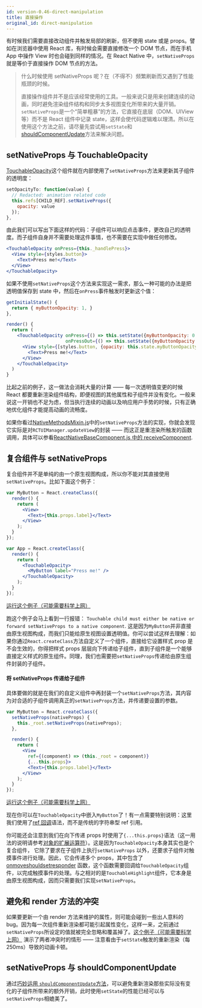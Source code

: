 ```yaml
---
id: version-0.46-direct-manipulation
title: 直接操作
original_id: direct-manipulation
---
```


有时候我们需要直接改动组件并触发局部的刷新，但不使用 state 或是 props。譬如在浏览器中使用 React 库，有时候会需要直接修改一个 DOM 节点，而在手机 App 中操作 View 时也会碰到同样的情况。在 React Native 中，`setNativeProps`就是等价于直接操作 DOM 节点的方法。

> 什么时候使用 setNativeProps 呢？在（不得不）频繁刷新而又遇到了性能瓶颈的时候。
>
> 直接操作组件并不是应该经常使用的工具。一般来说只是用来创建连续的动画，同时避免渲染组件结构和同步太多视图变化所带来的大量开销。`setNativeProps`是一个“简单粗暴”的方法，它直接在底层（DOM、UIView 等）而不是 React 组件中记录 state，这样会使代码逻辑难以理清。所以在使用这个方法之前，请尽量先尝试用`setState`和[shouldComponentUpdate](http://facebook.github.io/react/docs/advanced-performance.html#shouldcomponentupdate-in-action)方法来解决问题。

## setNativeProps 与 TouchableOpacity

[TouchableOpacity](https://github.com/facebook/react-native/blob/master/Libraries/Components/Touchable/TouchableOpacity.js)这个组件就在内部使用了`setNativeProps`方法来更新其子组件的透明度：

```jsx
setOpacityTo: function(value) {
  // Redacted: animation related code
  this.refs[CHILD_REF].setNativeProps({
    opacity: value
  });
},
```

由此我们可以写出下面这样的代码：子组件可以响应点击事件，更改自己的透明度。而子组件自身并不需要处理这件事情，也不需要在实现中做任何修改。

```jsx
<TouchableOpacity onPress={this._handlePress}>
  <View style={styles.button}>
    <Text>Press me!</Text>
  </View>
</TouchableOpacity>
```

如果不使用`setNativeProps`这个方法来实现这一需求，那么一种可能的办法是把透明值保存到 state 中，然后在`onPress`事件触发时更新这个值：

```jsx
getInitialState() {
  return { myButtonOpacity: 1, }
},

render() {
  return (
    <TouchableOpacity onPress={() => this.setState({myButtonOpacity: 0.5})}
                      onPressOut={() => this.setState({myButtonOpacity: 1})}>
      <View style={[styles.button, {opacity: this.state.myButtonOpacity}]}>
        <Text>Press me!</Text>
      </View>
    </TouchableOpacity>
  )
}
```

比起之前的例子，这一做法会消耗大量的计算 —— 每一次透明值变更的时候 React 都要重新渲染组件结构，即便视图的其他属性和子组件并没有变化。一般来说这一开销也不足为虑，但当执行连续的动画以及响应用户手势的时候，只有正确地优化组件才能提高动画的流畅度。

如果你看过[NativeMethodsMixin.js](https://github.com/facebook/react/blob/master/src/renderers/native/NativeMethodsMixin.js)中的`setNativeProps`方法的实现，你就会发现它实际是对`RCTUIManager.updateView`的封装 —— 而这正是重渲染所触发的函数调用，具体可以参看[ReactNativeBaseComponent.js 中的 receiveComponent](https://github.com/facebook/react/blob/master/src/renderers/native/ReactNativeBaseComponent.js).

## 复合组件与 setNativeProps

复合组件并不是单纯的由一个原生视图构成，所以你不能对其直接使用`setNativeProps`。比如下面这个例子：

```jsx
var MyButton = React.createClass({
  render() {
    return (
      <View>
        <Text>{this.props.label}</Text>
      </View>
    );
  }
});

var App = React.createClass({
  render() {
    return (
      <TouchableOpacity>
        <MyButton label="Press me!" />
      </TouchableOpacity>
    );
  }
});
```

[运行这个例子（可能需要科学上网）](https://rnplay.org/apps/JXkgmQ)

跑这个例子会马上看到一行报错： `Touchable child must either be native or forward setNativeProps to a native component`.
这是因为`MyButton`并非直接由原生视图构成，而我们只能给原生视图设置透明值。你可以尝试这样去理解：如果你通过`React.createClass`方法自定义了一个组件，直接给它设置样式 prop 是不会生效的，你得把样式 props 层层向下传递给子组件，直到子组件是一个能够直接定义样式的原生组件。同理，我们也需要把`setNativeProps`传递给由原生组件封装的子组件。

#### 将 setNativeProps 传递给子组件

具体要做的就是在我们的自定义组件中再封装一个`setNativeProps`方法，其内容为对合适的子组件调用真正的`setNativeProps`方法，并传递要设置的参数。

```jsx
var MyButton = React.createClass({
  setNativeProps(nativeProps) {
    this._root.setNativeProps(nativeProps);
  },

  render() {
    return (
      <View
        ref={(component) => (this._root = component)}
        {...this.props}>
        <Text>{this.props.label}</Text>
      </View>
    );
  }
});
```

[运行这个例子（可能需要科学上网）](https://rnplay.org/apps/YJxnEQ)

现在你可以在`TouchableOpacity`中嵌入`MyButton`了！有一点需要特别说明：这里我们使用了[ref 回调](https://facebook.github.io/react/docs/more-about-refs.html#the-ref-callback-attribute)语法，而不是传统的字符串型 ref 引用。

你可能还会注意到我们在向下传递 props 时使用了`{...this.props}`语法（这一用法的说明请参考[对象的扩展运算符](http://es6.ruanyifeng.com/#docs/object)）。这是因为`TouchableOpacity`本身其实也是个复合组件， 它除了要求在子组件上执行`setNativeProps` 以外，还要求子组件对触摸事件进行处理。因此，它会传递多个 props，其中包含了[onmoveshouldsetresponder](view#onmoveshouldsetresponder) 函数，这个函数需要回调给`TouchableOpacity`组件，以完成触摸事件的处理。与之相对的是`TouchableHighlight`组件，它本身是由原生视图构成，因而只需要我们实现`setNativeProps`。

## 避免和 render 方法的冲突

如果要更新一个由 render 方法来维护的属性，则可能会碰到一些出人意料的 bug。因为每一次组件重新渲染都可能引起属性变化，这样一来，之前通过`setNativeProps`所设定的值就被完全忽略和覆盖掉了。[这个例子（可能需要科学上网）](https://rnplay.org/apps/bp1DvQ)
演示了两者冲突时的情形 —— 注意看由于`setState`触发的重新渲染（每 250ms）导致的动画卡顿。

## setNativeProps 与 shouldComponentUpdate

通过[巧妙运用
`shouldComponentUpdate`方法](https://facebook.github.io/react/docs/advanced-performance.html#avoiding-reconciling-the-dom)，可以避免重新渲染那些实际没有变化的子组件所带来的额外开销，此时使用`setState`的性能已经可以与`setNativeProps`相媲美了。
